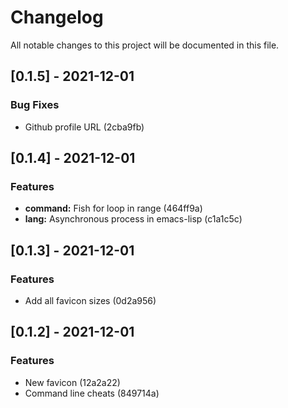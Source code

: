 # Changelog

All notable changes to this project will be documented in this file.

## [0.1.5] - 2021-12-01

### Bug Fixes
- Github profile URL (2cba9fb)


## [0.1.4] - 2021-12-01

### Features

- **command:** Fish for loop in range (464ff9a)
- **lang:** Asynchronous process in emacs-lisp (c1a1c5c)

## [0.1.3] - 2021-12-01

### Features
- Add all favicon sizes (0d2a956)


## [0.1.2] - 2021-12-01

### Features
- New favicon (12a2a22)
- Command line cheats (849714a)


